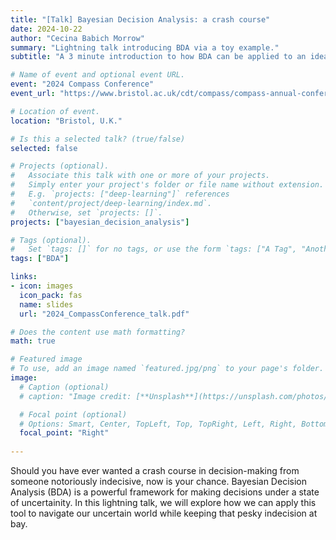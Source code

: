 ```yaml
---
title: "[Talk] Bayesian Decision Analysis: a crash course"
date: 2024-10-22
author: "Cecina Babich Morrow"
summary: "Lightning talk introducing BDA via a toy example."
subtitle: "A 3 minute introduction to how BDA can be applied to an idealised heat stress example."

# Name of event and optional event URL.
event: "2024 Compass Conference"
event_url: "https://www.bristol.ac.uk/cdt/compass/compass-annual-conference/"

# Location of event.
location: "Bristol, U.K."

# Is this a selected talk? (true/false)
selected: false

# Projects (optional).
#   Associate this talk with one or more of your projects.
#   Simply enter your project's folder or file name without extension.
#   E.g. `projects: ["deep-learning"]` references 
#   `content/project/deep-learning/index.md`.
#   Otherwise, set `projects: []`.
projects: ["bayesian_decision_analysis"]

# Tags (optional).
#   Set `tags: []` for no tags, or use the form `tags: ["A Tag", "Another Tag"]` for one or more tags.
tags: ["BDA"]

links:
- icon: images
  icon_pack: fas
  name: slides
  url: "2024_CompassConference_talk.pdf"

# Does the content use math formatting?
math: true

# Featured image
# To use, add an image named `featured.jpg/png` to your page's folder. 
image:
  # Caption (optional)
  # caption: "Image credit: [**Unsplash**](https://unsplash.com/photos/bzdhc5b3Bxs)"

  # Focal point (optional)
  # Options: Smart, Center, TopLeft, Top, TopRight, Left, Right, BottomLeft, Bottom, BottomRight
  focal_point: "Right"
  
---
```


Should you have ever wanted a crash course in decision-making from someone notoriously indecisive, now is your chance. Bayesian Decision Analysis (BDA) is a powerful framework for making decisions under a state of uncertainity. In this lightning talk, we will explore how we can apply this tool to navigate our uncertain world while keeping that pesky indecision at bay.

